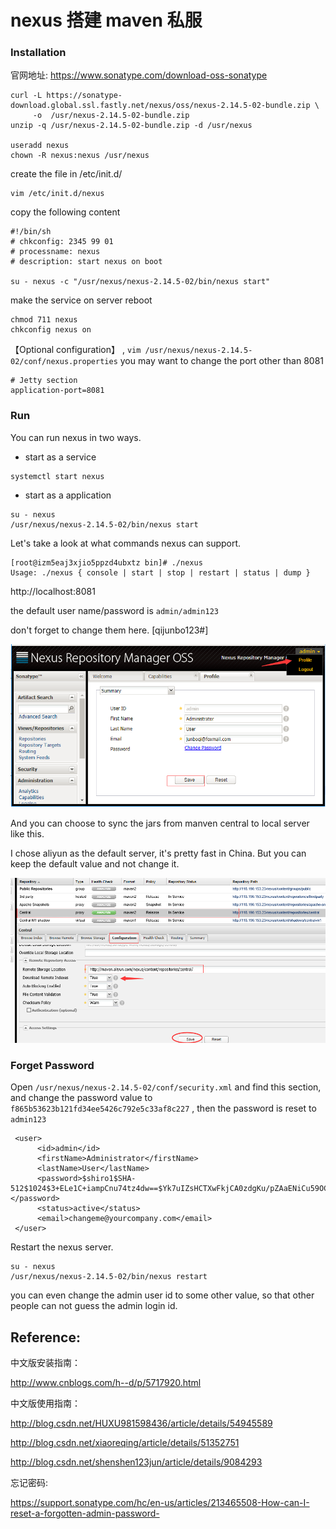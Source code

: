 nexus 搭建 maven 私服
==

### Installation 

官网地址:  https://www.sonatype.com/download-oss-sonatype

```
curl -L https://sonatype-download.global.ssl.fastly.net/nexus/oss/nexus-2.14.5-02-bundle.zip \
     -o  /usr/nexus-2.14.5-02-bundle.zip
unzip -q /usr/nexus-2.14.5-02-bundle.zip -d /usr/nexus

useradd nexus
chown -R nexus:nexus /usr/nexus
```

create the file in /etc/init.d/

```
vim /etc/init.d/nexus
```

copy the following content

```
#!/bin/sh 
# chkconfig: 2345 99 01 
# processname: nexus 
# description: start nexus on boot 
 
su - nexus -c "/usr/nexus/nexus-2.14.5-02/bin/nexus start"

```

make the service on server reboot

```
chmod 711 nexus
chkconfig nexus on
```
 
【Optional configuration】 , ``` vim /usr/nexus/nexus-2.14.5-02/conf/nexus.properties ``` 
you may want to change the port other than 8081

```
# Jetty section
application-port=8081
```

### Run

You can run nexus in two ways.

- start as a service

```
systemctl start nexus
```

- start as a application

```
su - nexus
/usr/nexus/nexus-2.14.5-02/bin/nexus start
```


Let's take a look at what commands nexus can support.

```
[root@izm5eaj3xjio5ppzd4ubxtz bin]# ./nexus
Usage: ./nexus { console | start | stop | restart | status | dump }
```

http://localhost:8081

the default user name/password is ``` admin/admin123    ```

don't forget to change them here.  [qijunbo123#]

![change](change.png)
 

 
And you can choose to sync the jars from manven central to local server like this.

I chose aliyun as the default server,  it's pretty fast in China.  But you can keep the default value and not change it.

![setting](setting.png)


### Forget Password

Open  ``` /usr/nexus/nexus-2.14.5-02/conf/security.xml ``` and find this section,  and change the password value to ``` f865b53623b121fd34ee5426c792e5c33af8c227 ``` , then the password is reset to ``` admin123 ``` 
```
 <user>
      <id>admin</id>
      <firstName>Administrator</firstName>
      <lastName>User</lastName>
      <password>$shiro1$SHA-512$1024$3+ELe1C+iampCnu74tz4dw==$Yk7uIZsHCTXwFkjCA0zdgKu/pZAaENiCu59OCJfdRwBEfxh/szejMlr45tvX+zhZdFZvLoqphLT7I1t7pj1yDw==</password>
      <status>active</status>
      <email>changeme@yourcompany.com</email>
 </user>
```

Restart the nexus server.

```
su - nexus
/usr/nexus/nexus-2.14.5-02/bin/nexus restart
```

you can even change the  admin user id to some other value,  so that other people can not guess the admin login id.

Reference:
--

中文版安装指南：

http://www.cnblogs.com/h--d/p/5717920.html

中文版使用指南：

http://blog.csdn.net/HUXU981598436/article/details/54945589


http://blog.csdn.net/xiaoreqing/article/details/51352751


http://blog.csdn.net/shenshen123jun/article/details/9084293

忘记密码:

https://support.sonatype.com/hc/en-us/articles/213465508-How-can-I-reset-a-forgotten-admin-password-